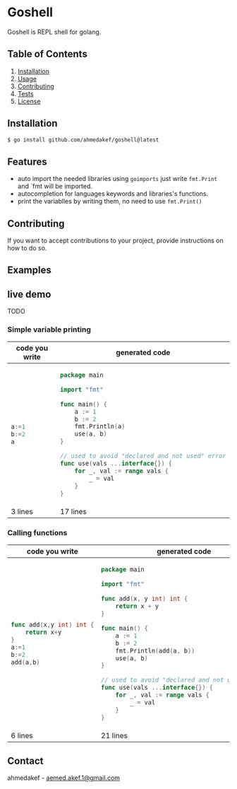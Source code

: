 # Goshell

Goshell is REPL shell for golang.

## Table of Contents

1. [Installation](#installation)
2. [Usage](#usage)
3. [Contributing](#contributing)
4. [Tests](#tests)
5. [License](#license)

## Installation

```sh
$ go install github.com/ahmedakef/goshell@latest
```
## Features

- auto import the needed libraries using `goimports` just write `fmt.Print` and `fmt will be imported.
- autocompletion for languages keywords and libraries's functions.
- print the variablles by writing them, no need to use `fmt.Print()`

## Contributing

If you want to accept contributions to your project, provide instructions on how to do so.

## Examples

## live  demo
TODO

### Simple variable printing


<table>
<thead>
<tr>
<th><strong>code you write</strong></th>
<th><strong>generated code</strong></th>
</tr>
</thead>
<tbody>
<tr>
<td>

```go
a:=1
b:=2
a
```

</td>
<td>

```go
package main

import "fmt"

func main() {
	a := 1
	b := 2
	fmt.Println(a)
	use(a, b)
}

// used to avoid "declared and not used" error
func use(vals ...interface{}) {
	for _, val := range vals {
		_ = val
	}
}
```

</td>
</tr>
<tr><td>3 lines</td><td>17 lines</td></tr></tbody></table>


### Calling functions


<table>
<thead>
<tr>
<th><strong>code you write</strong></th>
<th><strong>generated code</strong></th>
</tr>
</thead>
<tbody>
<tr>
<td>

```go
func add(x,y int) int {
    return x+y
}
a:=1
b:=2
add(a,b)
```

</td>
<td>

```go
package main

import "fmt"

func add(x, y int) int {
	return x + y
}

func main() {
	a := 1
	b := 2
	fmt.Println(add(a, b))
	use(a, b)
}

// used to avoid "declared and not used" error
func use(vals ...interface{}) {
	for _, val := range vals {
		_ = val
	}
}
```

</td>
</tr>
<tr><td>6 lines</td><td>21 lines</td></tr></tbody></table>


## Contact

ahmedakef - aemed.akef.1@gmail.com
